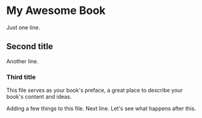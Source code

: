 # My Awesome Book

Just one line.

## Second title

Another line.

### Third title

This file serves as your book's preface, a great place to describe your book's content and ideas.

Adding a few things to this file.
Next line.
Let's see what happens after this.